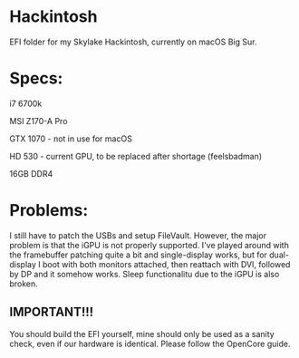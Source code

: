 # Hackintosh
EFI folder for my Skylake Hackintosh, currently on macOS Big Sur.


# Specs:
i7 6700k

MSI Z170-A Pro

GTX 1070 - not in use for macOS

HD 530 - current GPU, to be replaced after shortage (feelsbadman)

16GB DDR4

# Problems:
I still have to patch the USBs and setup FileVault. However, the major problem is that the iGPU is not properly supported. I've played around with the framebuffer patching quite a bit and single-display works, but for dual-display I boot with both monitors attached, then reattach with DVI, followed by DP and it somehow works. Sleep functionalitu due to the iGPU is also broken.

## IMPORTANT!!! ##
You should build the EFI yourself, mine should only be used as a sanity check, even if our hardware is identical. Please follow the OpenCore guide.
